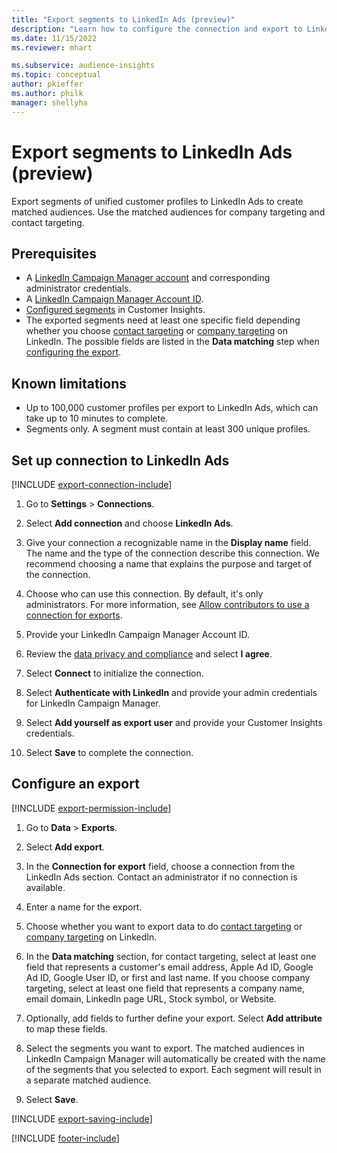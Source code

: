 ```yaml
---
title: "Export segments to LinkedIn Ads (preview)"
description: "Learn how to configure the connection and export to LinkedIn Ads."
ms.date: 11/15/2022
ms.reviewer: mhart

ms.subservice: audience-insights
ms.topic: conceptual
author: pkieffer
ms.author: philk
manager: shellyha
---
```


# Export segments to LinkedIn Ads (preview)

Export segments of unified customer profiles to LinkedIn Ads to create matched audiences. Use the matched audiences for company targeting and contact targeting.

## Prerequisites

- A [LinkedIn Campaign Manager account](https://business.linkedin.com/marketing-solutions/ads) and corresponding administrator credentials.
- A [LinkedIn Campaign Manager Account ID](https://www.linkedin.com/help/lms/answer/a424270).
- [Configured segments](segments.md) in Customer Insights.
- The exported segments need at least one specific field depending whether you choose [contact targeting](https://business.linkedin.com/marketing-solutions/ad-targeting/contact-targeting) or [company targeting](https://business.linkedin.com/marketing-solutions/ad-targeting/account-targeting) on LinkedIn. The possible fields are listed in the **Data matching** step when [configuring the export](#configure-an-export).

## Known limitations

- Up to 100,000 customer profiles per export to LinkedIn Ads, which can take up to 10 minutes to complete.
- Segments only. A segment must contain at least 300 unique profiles.

## Set up connection to LinkedIn Ads

[!INCLUDE [export-connection-include](includes/export-connection-admn.md)]

1. Go to **Settings** > **Connections**.

1. Select **Add connection** and choose **LinkedIn Ads**.

1. Give your connection a recognizable name in the **Display name** field. The name and the type of the connection describe this connection. We recommend choosing a name that explains the purpose and target of the connection.

1. Choose who can use this connection. By default, it's only administrators. For more information, see [Allow contributors to use a connection for exports](connections.md#allow-contributors-to-use-a-connection-for-exports).

1. Provide your LinkedIn Campaign Manager Account ID.

1. Review the [data privacy and compliance](connections.md#data-privacy-and-compliance) and select **I agree**.

1. Select **Connect** to initialize the connection.

1. Select **Authenticate with LinkedIn** and provide your admin credentials for LinkedIn Campaign Manager.

1. Select **Add yourself as export user** and provide your Customer Insights credentials.

1. Select **Save** to complete the connection.

## Configure an export

[!INCLUDE [export-permission-include](includes/export-permission.md)]

1. Go to **Data** > **Exports**.

1. Select **Add export**.

1. In the **Connection for export** field, choose a connection from the LinkedIn Ads section. Contact an administrator if no connection is available.

1. Enter a name for the export.

1. Choose whether you want to export data to do [contact targeting](https://business.linkedin.com/marketing-solutions/ad-targeting/contact-targeting) or [company targeting](https://business.linkedin.com/marketing-solutions/ad-targeting/account-targeting) on LinkedIn.

1. In the **Data matching** section, for contact targeting, select at least one field that represents a customer's email address, Apple Ad ID, Google Ad ID, Google User ID, or first and last name. If you choose company targeting, select at least one field that represents a company name, email domain, LinkedIn page URL, Stock symbol, or Website.

1. Optionally, add fields to further define your export. Select **Add attribute** to map these fields.

1. Select the segments you want to export. The matched audiences in LinkedIn Campaign Manager will automatically be created with the name of the segments that you selected to export. Each segment will result in a separate matched audience.

1. Select **Save**.

[!INCLUDE [export-saving-include](includes/export-saving.md)]

[!INCLUDE [footer-include](includes/footer-banner.md)]
